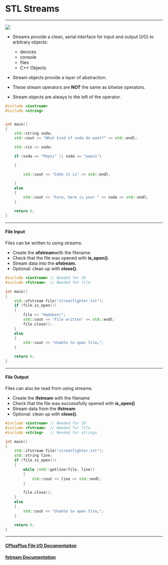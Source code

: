 # STL Streams

---

![](/assets/Ghostbusters-dont-cross-the-streams.gif)

* Streams provide a clean, serial interface for input and output \(I/O\) to arbitrary objects:

  * devices
  * console
  * files
  * C++ Objects

* Stream objects provide a layer of abstraction.

* These stream operators are **NOT** the same as bitwise operators.

* Stream objects are always to the left of the operator.

```cpp
#include <iostream>
#include <string>


int main()
{
    std::string soda;
    std::cout << "What kind of soda do want?" << std::endl;

    std::cin >> soda;

    if (soda == "Pepsi" || soda == "pepsi")

    {

        std::cout << "Coke it is" << std::endl;

    }
    else
    {
        std::cout << "Sure, here is your " << soda << std::endl;
    }

    return 0;
}
```

---

#### File Input

Files can be written to using streams.

* Create the **ofstream**with the filename.
* Check that the file was opened with **is\_open\(\)**.
* Stream data into the **ofstream.**
* Optional: clean up with **close\(\).**

```cpp
#include <iostream> // Needed for IO
#include <fstream>  // Needed for file

int main()
{
    std::ofstream file("streetfighter.txt");
    if (file.is_open())
    {
        file << "Hadoken!";
        std::cout << "File written" << std::endl;
        file.close();
    }
    else
    {
        std::cout << "Unable to open file…";
    }

    return 0;
}
```

---

#### File Output

Files can also be read from using streams.

* Create the **ifstream** with the filename
* Check that the file was successfully opened with **is\_open\(\)**
* Stream data from the **ifstream**
* Optional: clean up with **close\(\)**.

```cpp
#include <iostream> // Needed for IO
#include <fstream>  // Needed for file
#include <string>   // Needed for strings

int main()
{
    std::ifstream file("streetfighter.txt");
    std::string line;
    if (file.is_open())
    {
        while (std::getline(file, line))
        {
            std::cout << line << std::endl;
        }

        file.close();
    }
    else
    {
        std::cout << "Unable to open file…";
    }

    return 0;
}
```

---

#### [CPlusPlus File I/O Documentaiton](http://www.cplusplus.com/doc/tutorial/files/)

#### [fstream Documentation](http://www.cplusplus.com/reference/fstream/fstream/)



